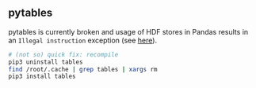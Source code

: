 pytables
--------

pytables is currently broken and usage of HDF stores in Pandas results in an `Illegal instruction` exception (see [here](https://github.com/PyTables/PyTables/issues/458)).

```sh
# (not so) quick fix: recompile
pip3 uninstall tables
find /root/.cache | grep tables | xargs rm
pip3 install tables
```
